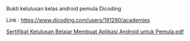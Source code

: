 Bukti kelulusan kelas android pemula Dicoding

Link : https://www.dicoding.com/users/191290/academies

[Sertifikat Kelulusan Belajar Membuat Aplikasi Android untuk Pemula.pdf](https://github.com/azerliquid/SubmisionDicoding/files/3774788/Sertifikat.Kelulusan.Belajar.Membuat.Aplikasi.Android.untuk.Pemula.pdf)
